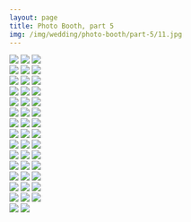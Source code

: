 ```yaml
---
layout: page
title: Photo Booth, part 5
img: /img/wedding/photo-booth/part-5/11.jpg
---
```


<!--- Row one -->
<div class="img_row">
	<a href="{{ site.baseurl }}/img/wedding/photo-booth/part-5/1.jpg"><img class="col one" src="{{ site.baseurl }}/img/wedding/photo-booth/part-5/1.jpg" /></a>
	<a href="{{ site.baseurl }}/img/wedding/photo-booth/part-5/2.jpg"><img class="col one" src="{{ site.baseurl }}/img/wedding/photo-booth/part-5/2.jpg" /></a>
	<a href="{{ site.baseurl }}/img/wedding/photo-booth/part-5/3.jpg"><img class="col one" src="{{ site.baseurl }}/img/wedding/photo-booth/part-5/3.jpg" /></a>
</div>

<!--- Row two -->
<div class="img_row">
	<a href="{{ site.baseurl }}/img/wedding/photo-booth/part-5/4.jpg"><img class="col one" src="{{ site.baseurl }}/img/wedding/photo-booth/part-5/4.jpg" /></a>
	<a href="{{ site.baseurl }}/img/wedding/photo-booth/part-5/5.jpg"><img class="col one" src="{{ site.baseurl }}/img/wedding/photo-booth/part-5/5.jpg" /></a>
	<a href="{{ site.baseurl }}/img/wedding/photo-booth/part-5/6.jpg"><img class="col one" src="{{ site.baseurl }}/img/wedding/photo-booth/part-5/6.jpg" /></a>
</div>

<!--- Row three -->
<div class="img_row">
	<a href="{{ site.baseurl }}/img/wedding/photo-booth/part-5/7.jpg"><img class="col one" src="{{ site.baseurl }}/img/wedding/photo-booth/part-5/7.jpg" /></a>
	<a href="{{ site.baseurl }}/img/wedding/photo-booth/part-5/8.jpg"><img class="col one" src="{{ site.baseurl }}/img/wedding/photo-booth/part-5/8.jpg" /></a>
	<a href="{{ site.baseurl }}/img/wedding/photo-booth/part-5/9.jpg"><img class="col one" src="{{ site.baseurl }}/img/wedding/photo-booth/part-5/9.jpg" /></a>
</div>

<!--- Row four -->
<div class="img_row">
	<a href="{{ site.baseurl }}/img/wedding/photo-booth/part-5/10.jpg"><img class="col one" src="{{ site.baseurl }}/img/wedding/photo-booth/part-5/10.jpg" /></a>
	<a href="{{ site.baseurl }}/img/wedding/photo-booth/part-5/11.jpg"><img class="col one" src="{{ site.baseurl }}/img/wedding/photo-booth/part-5/11.jpg" /></a>
	<a href="{{ site.baseurl }}/img/wedding/photo-booth/part-5/12.jpg"><img class="col one" src="{{ site.baseurl }}/img/wedding/photo-booth/part-5/12.jpg" /></a>
</div>

<!--- Row five -->
<div class="img_row">
	<a href="{{ site.baseurl }}/img/wedding/photo-booth/part-5/13.jpg"><img class="col one" src="{{ site.baseurl }}/img/wedding/photo-booth/part-5/13.jpg" /></a>
	<a href="{{ site.baseurl }}/img/wedding/photo-booth/part-5/14.jpg"><img class="col one" src="{{ site.baseurl }}/img/wedding/photo-booth/part-5/14.jpg" /></a>
	<a href="{{ site.baseurl }}/img/wedding/photo-booth/part-5/15.jpg"><img class="col one" src="{{ site.baseurl }}/img/wedding/photo-booth/part-5/15.jpg" /></a>
</div>

<!--- Row six -->
<div class="img_row">
	<a href="{{ site.baseurl }}/img/wedding/photo-booth/part-5/16.jpg"><img class="col one" src="{{ site.baseurl }}/img/wedding/photo-booth/part-5/16.jpg" /></a>
	<a href="{{ site.baseurl }}/img/wedding/photo-booth/part-5/17.jpg"><img class="col one" src="{{ site.baseurl }}/img/wedding/photo-booth/part-5/17.jpg" /></a>
	<a href="{{ site.baseurl }}/img/wedding/photo-booth/part-5/18.jpg"><img class="col one" src="{{ site.baseurl }}/img/wedding/photo-booth/part-5/18.jpg" /></a>
</div>

<!--- Row seven -->
<div class="img_row">
	<a href="{{ site.baseurl }}/img/wedding/photo-booth/part-5/19.jpg"><img class="col one" src="{{ site.baseurl }}/img/wedding/photo-booth/part-5/19.jpg" /></a>
	<a href="{{ site.baseurl }}/img/wedding/photo-booth/part-5/20.jpg"><img class="col one" src="{{ site.baseurl }}/img/wedding/photo-booth/part-5/20.jpg" /></a>
	<a href="{{ site.baseurl }}/img/wedding/photo-booth/part-5/21.jpg"><img class="col one" src="{{ site.baseurl }}/img/wedding/photo-booth/part-5/21.jpg" /></a>
</div>

<!--- Row eight -->
<div class="img_row">
	<a href="{{ site.baseurl }}/img/wedding/photo-booth/part-5/22.jpg"><img class="col one" src="{{ site.baseurl }}/img/wedding/photo-booth/part-5/22.jpg" /></a>
	<a href="{{ site.baseurl }}/img/wedding/photo-booth/part-5/23.jpg"><img class="col one" src="{{ site.baseurl }}/img/wedding/photo-booth/part-5/23.jpg" /></a>
	<a href="{{ site.baseurl }}/img/wedding/photo-booth/part-5/24.jpg"><img class="col one" src="{{ site.baseurl }}/img/wedding/photo-booth/part-5/24.jpg" /></a>
</div>

<!--- Row nine -->
<div class="img_row">
	<a href="{{ site.baseurl }}/img/wedding/photo-booth/part-5/25.jpg"><img class="col one" src="{{ site.baseurl }}/img/wedding/photo-booth/part-5/25.jpg" /></a>
	<a href="{{ site.baseurl }}/img/wedding/photo-booth/part-5/26.jpg"><img class="col one" src="{{ site.baseurl }}/img/wedding/photo-booth/part-5/26.jpg" /></a>
	<a href="{{ site.baseurl }}/img/wedding/photo-booth/part-5/27.jpg"><img class="col one" src="{{ site.baseurl }}/img/wedding/photo-booth/part-5/27.jpg" /></a>
</div>

<!--- Row ten -->
<div class="img_row">
	<a href="{{ site.baseurl }}/img/wedding/photo-booth/part-5/28.jpg"><img class="col one" src="{{ site.baseurl }}/img/wedding/photo-booth/part-5/28.jpg" /></a>
	<a href="{{ site.baseurl }}/img/wedding/photo-booth/part-5/29.jpg"><img class="col one" src="{{ site.baseurl }}/img/wedding/photo-booth/part-5/29.jpg" /></a>
	<a href="{{ site.baseurl }}/img/wedding/photo-booth/part-5/30.jpg"><img class="col one" src="{{ site.baseurl }}/img/wedding/photo-booth/part-5/30.jpg" /></a>
</div>

<!--- Row eleven -->
<div class="img_row">
	<a href="{{ site.baseurl }}/img/wedding/photo-booth/part-5/31.jpg"><img class="col one" src="{{ site.baseurl }}/img/wedding/photo-booth/part-5/31.jpg" /></a>
	<a href="{{ site.baseurl }}/img/wedding/photo-booth/part-5/32.jpg"><img class="col one" src="{{ site.baseurl }}/img/wedding/photo-booth/part-5/32.jpg" /></a>
	<a href="{{ site.baseurl }}/img/wedding/photo-booth/part-5/33.jpg"><img class="col one" src="{{ site.baseurl }}/img/wedding/photo-booth/part-5/33.jpg" /></a>
</div>

<!--- Row twelve -->
<div class="img_row">
	<a href="{{ site.baseurl }}/img/wedding/photo-booth/part-5/34.jpg"><img class="col one" src="{{ site.baseurl }}/img/wedding/photo-booth/part-5/34.jpg" /></a>
	<a href="{{ site.baseurl }}/img/wedding/photo-booth/part-5/35.jpg"><img class="col one" src="{{ site.baseurl }}/img/wedding/photo-booth/part-5/35.jpg" /></a>
	<a href="{{ site.baseurl }}/img/wedding/photo-booth/part-5/36.jpg"><img class="col one" src="{{ site.baseurl }}/img/wedding/photo-booth/part-5/36.jpg" /></a>
</div>

<!--- Row thirteen -->
<div class="img_row">
	<a href="{{ site.baseurl }}/img/wedding/photo-booth/part-5/37.jpg"><img class="col one" src="{{ site.baseurl }}/img/wedding/photo-booth/part-5/37.jpg" /></a>
	<a href="{{ site.baseurl }}/img/wedding/photo-booth/part-5/38.jpg"><img class="col one" src="{{ site.baseurl }}/img/wedding/photo-booth/part-5/38.jpg" /></a>
	<a href="{{ site.baseurl }}/img/wedding/photo-booth/part-5/39.jpg"><img class="col one" src="{{ site.baseurl }}/img/wedding/photo-booth/part-5/39.jpg" /></a>
</div>

<!--- Row fourteen -->
<div class="img_row">
	<a href="{{ site.baseurl }}/img/wedding/photo-booth/part-5/40.jpg"><img class="col one" src="{{ site.baseurl }}/img/wedding/photo-booth/part-5/40.jpg" /></a>
	<a href="{{ site.baseurl }}/img/wedding/photo-booth/part-5/41.jpg"><img class="col one" src="{{ site.baseurl }}/img/wedding/photo-booth/part-5/41.jpg" /></a>
	<a href="{{ site.baseurl }}/img/wedding/photo-booth/part-5/42.jpg"><img class="col one" src="{{ site.baseurl }}/img/wedding/photo-booth/part-5/42.jpg" /></a>
</div>

<!--- Row fifteen -->
<div class="img_row">
	<a href="{{ site.baseurl }}/img/wedding/photo-booth/part-5/43.jpg"><img class="col one" src="{{ site.baseurl }}/img/wedding/photo-booth/part-5/43.jpg" /></a>
	<a href="{{ site.baseurl }}/img/wedding/photo-booth/part-5/44.jpg"><img class="col one" src="{{ site.baseurl }}/img/wedding/photo-booth/part-5/44.jpg" /></a>
</div>
